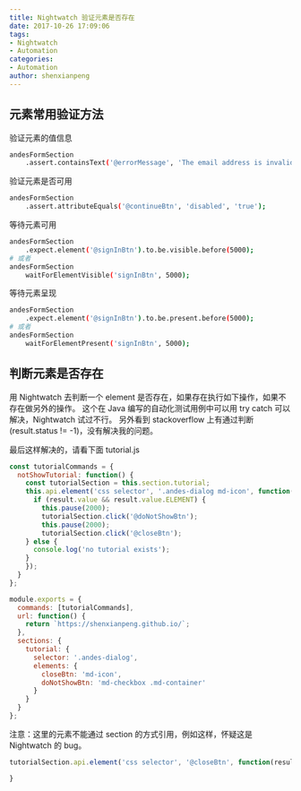 ```yaml
---
title: Nightwatch 验证元素是否存在
date: 2017-10-26 17:09:06
tags: 
- Nightwatch
- Automation
categories: 
- Automation
author: shenxianpeng
---
```


## 元素常用验证方法

验证元素的值信息

```bash
andesFormSection
    .assert.containsText('@errorMessage', 'The email address is invalid.')
```

验证元素是否可用

```bash
andesFormSection
    .assert.attributeEquals('@continueBtn', 'disabled', 'true');
```

等待元素可用

```bash
andesFormSection
    .expect.element('@signInBtn').to.be.visible.before(5000);
# 或者
andesFormSection
    waitForElementVisible('signInBtn', 5000);
```

等待元素呈现

```bash
andesFormSection
    .expect.element('@signInBtn').to.be.present.before(5000);
# 或者
andesFormSection
    waitForElementPresent('signInBtn', 5000);
```

## 判断元素是否存在

用 Nightwatch 去判断一个 element 是否存在，如果存在执行如下操作，如果不存在做另外的操作。
这个在 Java 编写的自动化测试用例中可以用 try catch 可以解决，Nightwatch 试过不行。
另外看到 stackoverflow 上有通过判断 (result.status != -1)，没有解决我的问题。

最后这样解决的，请看下面 tutorial.js

```javascript
const tutorialCommands = {
  notShowTutorial: function() {
    const tutorialSection = this.section.tutorial;
    this.api.element('css selector', '.andes-dialog md-icon', function(result) {
      if (result.value && result.value.ELEMENT) {
        this.pause(2000);
        tutorialSection.click('@doNotShowBtn');
        this.pause(2000);
        tutorialSection.click('@closeBtn');
    } else {
      console.log('no tutorial exists');
    }
    });
  }
};

module.exports = {
  commands: [tutorialCommands],
  url: function() {
    return `https://shenxianpeng.github.io/`;
  },
  sections: {
    tutorial: {
      selector: '.andes-dialog',
      elements: {
        closeBtn: 'md-icon',
        doNotShowBtn: 'md-checkbox .md-container'
      }
    }
  }
};
```

注意：这里的元素不能通过 section 的方式引用，例如这样，怀疑这是 Nightwatch 的 bug。

```javascript
tutorialSection.api.element('css selector', '@closeBtn', function(result) {

}
```

